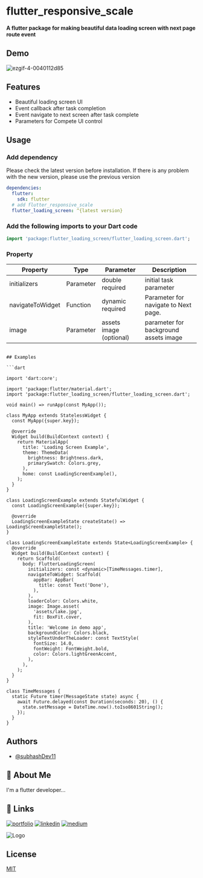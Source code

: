 
# flutter_responsive_scale
**A flutter package for making beautiful data loading screen with next page route event**

## Demo
![ezgif-4-0040112d85](https://user-images.githubusercontent.com/70679949/214622291-47580841-f4ef-45f0-bfec-4e42f51b8625.gif)

## Features

- Beautiful loading screen UI
- Event callback after task completion
- Event navigate to next screen after task complete
- Parameters for Compete UI control

## Usage

### Add dependency

Please check the latest version before installation.
If there is any problem with the new version, please use the previous version

```yaml
dependencies:
  flutter:
    sdk: flutter
  # add flutter_responsive_scale
  flutter_loading_screen: ^{latest version}
```

### Add the following imports to your Dart code

```dart
import 'package:flutter_loading_screen/flutter_loading_screen.dart';
```

### Property

| Property         | Type      | Parameter               | Description                           |
|------------------|-----------|-------------------------|---------------------------------------|
| initializers     | Parameter | double required         | initial task parameter                |
| navigateToWidget | Function  | dynamic required        | Parameter for navigate to Next page.  |
| image            | Parameter | assets image (optional) | parameter for background assets image |

```

## Examples

```dart

import 'dart:core';

import 'package:flutter/material.dart';
import 'package:flutter_loading_screen/flutter_loading_screen.dart';

void main() => runApp(const MyApp());

class MyApp extends StatelessWidget {
  const MyApp({super.key});

  @override
  Widget build(BuildContext context) {
    return MaterialApp(
      title: 'Loading Screen Example',
      theme: ThemeData(
        brightness: Brightness.dark,
        primarySwatch: Colors.grey,
      ),
      home: const LoadingScreenExample(),
    );
  }
}

class LoadingScreenExample extends StatefulWidget {
  const LoadingScreenExample({super.key});

  @override
  LoadingScreenExampleState createState() => LoadingScreenExampleState();
}

class LoadingScreenExampleState extends State<LoadingScreenExample> {
  @override
  Widget build(BuildContext context) {
    return Scaffold(
      body: FlutterLoadingScreen(
        initializers: const <dynamic>[TimeMessages.timer],
        navigateToWidget: Scaffold(
          appBar: AppBar(
            title: const Text('Done'),
          ),
        ),
        loaderColor: Colors.white,
        image: Image.asset(
          'assets/lake.jpg',
          fit: BoxFit.cover,
        ),
        title: 'Welcome in demo app',
        backgroundColor: Colors.black,
        styleTextUnderTheLoader: const TextStyle(
          fontSize: 14.0,
          fontWeight: FontWeight.bold,
          color: Colors.lightGreenAccent,
        ),
      ),
    );
  }
}

class TimeMessages {
  static Future timer(MessageState state) async {
    await Future.delayed(const Duration(seconds: 20), () {
      state.setMessage = DateTime.now().toIso8601String();
    });
  }
}

```

## Authors
- [@subhashDev11](https://github.com/subhashDev11)

## 🚀 About Me
I'm a flutter developer...

## 🔗 Links
[![portfolio](https://img.shields.io/badge/my_portfolio-000?style=for-the-badge&logo=ko-fi&logoColor=white)](https://subhashdev121.github.io/subhash/#/)
[![linkedin](https://img.shields.io/badge/linkedin-0A66C2?style=for-the-badge&logo=linkedin&logoColor=white)](https://www.linkedin.com/in/subhashcs)
[![medium](https://img.shields.io/badge/medium-000?style=for-the-badge&logo=medium&logoColor=white)](https://medium.com/@subhashchandrashukla)

![Logo](https://i.ibb.co/2szbbHF/code-xposer.png)

## License

[MIT](https://choosealicense.com/licenses/mit/)
